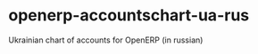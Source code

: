 openerp-accountschart-ua-rus
============================

Ukrainian chart of accounts for OpenERP (in russian)
